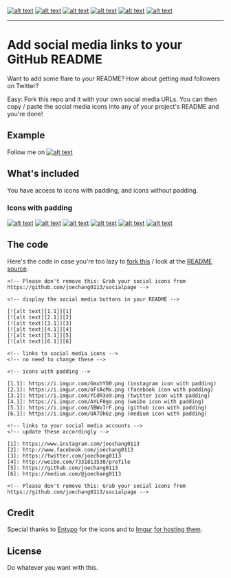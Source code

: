 <!-- Please don't remove this: Grab your social icons from https://github.com/joechang0113/socialpage -->

<!-- display the social media buttons in your README -->

[![alt text][1.1]][1] <!--(instagram icon with padding) -->
[![alt text][2.1]][2] <!--(facebook icon with padding) -->
[![alt text][3.1]][3] <!--(twitter icon with padding) -->
[![alt text][4.1]][4] <!--(weibo icon with padding) -->
[![alt text][5.1]][5] <!--(github icon with padding) -->
[![alt text][6.1]][6] <!--(medium icon with padding) -->

<!-- links to social media icons -->
<!-- no need to change these -->

<!-- icons with padding -->

[1.1]: https://i.imgur.com/GmxhYO0.png (instagram)
[2.1]: https://i.imgur.com/oFsAcMx.png (facebook)
[3.1]: https://i.imgur.com/YCdR3o9.png (twitter)
[4.1]: https://i.imgur.com/AYLF0go.png (weibo)
[5.1]: https://i.imgur.com/5BWvIrF.png (github)
[6.1]: https://i.imgur.com/UA7Oh6z.png (medium)

<!-- links to your social media accounts -->
<!-- update these accordingly -->

[1]: https://www.instagram.com/joechang0113
[2]: http://www.facebook.com/joechang0113
[3]: https://twitter.com/joechang0113
[4]: http://weibo.com/7331813538/profile
[5]: https://github.com/joechang0113
[6]: https://medium.com/@joechang0113

<!-- Please don't remove this: Grab your social icons from https://github.com/joechang0113/socialpage -->
---

# Add social media links to your GitHub README

Want to add some flare to your README? How about getting mad followers on Twitter?

Easy: Fork this repo and it with your own social media URLs. You can then copy / paste the social media icons into any of your project's README and you're done!

## Example

Follow me on [![alt text][1.1]][1]

## What's included

You have access to icons with padding, and icons without padding.

### Icons with padding

[![alt text][1.1]][1]
[![alt text][2.1]][2]
[![alt text][3.1]][3]
[![alt text][4.1]][4]
[![alt text][5.1]][5]
[![alt text][6.1]][6]

## The code

Here's the code in case you're too lazy to [fork this](https://github.com/joechang0113/socialpage/fork) / look at the [README source](https://raw.github.com/joechang0113/socialpage/master/README.md).

    <!-- Please don't remove this: Grab your social icons from https://github.com/joechang0113/socialpage -->

    <!-- display the social media buttons in your README -->

    [![alt text][1.1]][1]
    [![alt text][2.1]][2]
    [![alt text][3.1]][3]
    [![alt text][4.1]][4]
    [![alt text][5.1]][5]
    [![alt text][6.1]][6]

    <!-- links to social media icons -->
    <!-- no need to change these -->

    <!-- icons with padding -->

    [1.1]: https://i.imgur.com/GmxhYO0.png (instagram icon with padding)
    [2.1]: https://i.imgur.com/oFsAcMx.png (facebook icon with padding)
    [3.1]: https://i.imgur.com/YCdR3o9.png (twitter icon with padding)
    [4.1]: https://i.imgur.com/AYLF0go.png (weibo icon with padding)
    [5.1]: https://i.imgur.com/5BWvIrF.png (github icon with padding)
    [6.1]: https://i.imgur.com/UA7Oh6z.png (medium icon with padding)

    <!-- links to your social media accounts -->
    <!-- update these accordingly -->

    [1]: https://www.instagram.com/joechang0113
    [2]: http://www.facebook.com/joechang0113
    [3]: https://twitter.com/joechang0113
    [4]: http://weibo.com/7331813538/profile
    [5]: https://github.com/joechang0113
    [6]: https://medium.com/@joechang0113

    <!-- Please don't remove this: Grab your social icons from https://github.com/joechang0113/socialpage -->

## Credit

Special thanks to [Entypo](http://www.entypo.com/) for the icons and to [Imgur](http://imgur.com/tXSoThF,1AGmwO3,yCsTjba,0o48UoR,P3YfQoD,YckIOms#0) [for hosting them](http://imgur.com/Vvy3Kru,fep1WsG,9I6NRUm,VlgBKQ9,jDRp47c,wWzX9uB).

## License

Do whatever you want with this.
